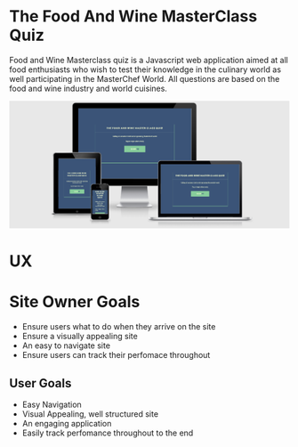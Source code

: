 # The Food And Wine MasterClass Quiz
Food and Wine Masterclass quiz is a Javascript web application aimed at all food enthusiasts who wish to test their knowledge in the culinary world as well participating in the MasterChef World. All questions are based on the food and wine industry and world cuisines.

![Header Image](assets/images/Screenshot_110.png)
# UX
# Site Owner Goals
- Ensure  users what to do when they arrive on the site
- Ensure a visually appealing site
- An easy to navigate site
- Ensure users can track their perfomace throughout
## User Goals
- Easy Navigation
- Visual Appealing, well structured site
- An engaging application
- Easily track perfomance throughout to the end






